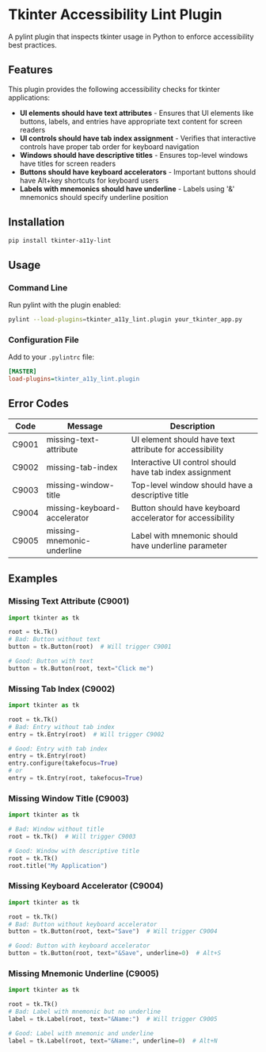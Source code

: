 # Tkinter Accessibility Lint Plugin

A pylint plugin that inspects tkinter usage in Python to enforce accessibility best practices.

## Features

This plugin provides the following accessibility checks for tkinter applications:

- **UI elements should have text attributes** - Ensures that UI elements like buttons, labels, and entries have appropriate text content for screen readers
- **UI controls should have tab index assignment** - Verifies that interactive controls have proper tab order for keyboard navigation
- **Windows should have descriptive titles** - Ensures top-level windows have titles for screen readers
- **Buttons should have keyboard accelerators** - Important buttons should have Alt+key shortcuts for keyboard users
- **Labels with mnemonics should have underline** - Labels using '&' mnemonics should specify underline position

## Installation

```bash
pip install tkinter-a11y-lint
```

## Usage

### Command Line

Run pylint with the plugin enabled:

```bash
pylint --load-plugins=tkinter_a11y_lint.plugin your_tkinter_app.py
```

### Configuration File

Add to your `.pylintrc` file:

```ini
[MASTER]
load-plugins=tkinter_a11y_lint.plugin
```

## Error Codes

| Code | Message | Description |
|------|---------|-------------|
| C9001 | missing-text-attribute | UI element should have text attribute for accessibility |
| C9002 | missing-tab-index | Interactive UI control should have tab index assignment |
| C9003 | missing-window-title | Top-level window should have a descriptive title |
| C9004 | missing-keyboard-accelerator | Button should have keyboard accelerator for accessibility |
| C9005 | missing-mnemonic-underline | Label with mnemonic should have underline parameter |

## Examples

### Missing Text Attribute (C9001)

```python
import tkinter as tk

root = tk.Tk()
# Bad: Button without text
button = tk.Button(root)  # Will trigger C9001

# Good: Button with text
button = tk.Button(root, text="Click me")
```

### Missing Tab Index (C9002)

```python
import tkinter as tk

root = tk.Tk()
# Bad: Entry without tab index
entry = tk.Entry(root)  # Will trigger C9002

# Good: Entry with tab index
entry = tk.Entry(root)
entry.configure(takefocus=True)
# or
entry = tk.Entry(root, takefocus=True)
```

### Missing Window Title (C9003)

```python
import tkinter as tk

# Bad: Window without title
root = tk.Tk()  # Will trigger C9003

# Good: Window with descriptive title
root = tk.Tk()
root.title("My Application")
```

### Missing Keyboard Accelerator (C9004)

```python
import tkinter as tk

root = tk.Tk()
# Bad: Button without keyboard accelerator
button = tk.Button(root, text="Save")  # Will trigger C9004

# Good: Button with keyboard accelerator
button = tk.Button(root, text="&Save", underline=0)  # Alt+S
```

### Missing Mnemonic Underline (C9005)

```python
import tkinter as tk

root = tk.Tk()
# Bad: Label with mnemonic but no underline
label = tk.Label(root, text="&Name:")  # Will trigger C9005

# Good: Label with mnemonic and underline
label = tk.Label(root, text="&Name:", underline=0)  # Alt+N
```
